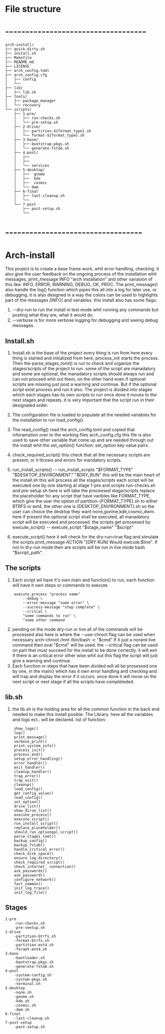 # File structure
# -----------------------------------

```
arch-install/
├── quick-dirty.sh
├── install.sh
├── Makefile
├── README.md
├── LICENSE
├── arch_config.toml
├── arch_config.cfg
│   ├── config
│   └──
├── lib/
│   ├── lib.sh
├── tools/
│   ├── package_manager
│   └── recovery
└── scripts/
    ├── 1-pre/
    │   ├── run-checks.sh
    │   └── pre-setup.sh
    ├── 2-drive/
    │   ├── partition-${format_type}.sh
    │   └── format-${format_type}.sh
    ├── 3-base/
    │   ├── bootstrap-pkgs.sh
    │   └── generate-fstab.sh
    ├── 4-post/
    │   ├── 
    │   ├── 
    │   └── services
    ├── 5-desktop/
    │   ├──  gnome
    │   ├──  kde
    │   ├──  cosmic
    │   └── dwm
    ├── 6-final
    │   ├── last-cleanup.sh
    │   └── 
    └── 7-post
        ├── post-setup.sh
        └── 
```
# ----------------------------------

# Arch-install
This project is to create a base frame work, whit error handling, checking. it also give the user feedback on the ongoing process of the installation whit messages, print_message INFO "arch installation" and other variasion of this like:
INFO, ERROR, WARNING, DEBUG, OK, PROC.
The print_message() also handle the log() function which pipes this all into a log for later use, or debugging.
it is also designed in a way the colors can be used to highlights part of the messages [INFO] and variables.
this install also has some flags:
1. --dry-run to run the install in test mode whit running any commands but posting what they are, what it would do.
2. --verbose is for more verbose logging for debugging and seeing debug messages.

## Install.sh

1. Install.sh is the base of the project every thing is run from here every thing is started and initialized from here, 
    process_init starts the process. 
    Then the parse_stages_toml() is run to check and organize the stages/scripts of the project to run.
    some of the script are manadatory and some are optional, the manadatory scripts should always run and can not proceed whit out them, 
    on the ohter hand even if optional scripts are missing just post a warning and continue.
    But if the optional script exist process and run it also.
    The project is divided into stages which each stages has its own scripts to run once done it moves to the next stages and repeats.
    it is very important that the script run in their designated order.

2. The configuration file is loaded to populate all the needed variables for the installation to run load_config().
3. The read_config() read the arch_config.toml and copied that inforamation over to the working files arch_config.cfg this file is also 
    used to save other variable that come up and are needed through out the install whit the set_option() function:
    set_option key value pairs.
4. check_required_script() this check that all the necessary scripts are present, or it throws and errors for mandatory scripts.
5. run_install_scripts() -- run_install_scripts "$FORMAT_TYPE" "$DESKTOP_ENVIRONMENT" "$DRY_RUN"
    this will be the main heart of the install.sh this will process all the stages/scripts each script will be executed one by one
    starting at stage 1-pre and scripts run-checks.sh and pre-setup.sh
    here is will take the proceesed stage/scripts replace the placeholder for any script that have varibles like FORMAT_TYPE,
    which give the user the option of partition-{FORMAT_TYPE}.sh to either BTRFS or ext4, the other one is {DESKTOP_ENVIRONMENT}.sh
    so the user can choice the desktop they want none,gonme,kde,cosmic,dwm. 
    here if present the optional script shall be executed, all manadatory script will be executed and processed.
    the scripts get proceesed by execute_script() -- execute_script "$stage_name" "$script"

6. execute_script() here it will check for the dry-run=true flag and simulate the scripts print_message 
    ACTION "[DRY RUN] Would execute:$line".
    If not in dry-run mode then are scripts will be run in live mode bash "$script_path".

## The scripts

1. Each script wil have it's own main and function() to run, each function will have it own steps or commands to execute.
```
    execute_process "process name"
        --debug \
        --error-message "some error" \
        --success-message "step complete" \
        --critcal \
        "some commands to run" \
        "some other command
```
2. pending on the mode dry-run or live all of the commands will be processed also here is where the --use-chroot flag can be 
    used when necessary arch-chroot /mnt /bin/bash -c "$cmd"
    If it just a noraml live command then eval "$cmd" will be used.
    the --critical flag can be used on part that must succeed for the install to be done correctly. it will exit if there is an 
    critical error other wise whit out this flag the script will just give a warning and continue.
3. Each function or steps that have been divided will all be prosessed one by one, in the main() which has it own error handling and checking
    and will trap and display the error if it occurs. once done it will move on the next script or next stage if all the scripts have completeded.


## lib.sh

1. the lib.sh is the holding area for all the common function in the back end needed to make this install posible. The Library.
    here all the variables and logs ect.. will be declared.
    list of function:
```
    show_logo()
    log()
    print_message()
    verbose_print()
    print_system_info()
    process_init()
    process_end()
    setup_error_handling()
    error_handler()
    exit_handler()
    cleanup_handler()
    trap_error()
    trap_exit()
    cleanup()
    load_config()
    get_config_value()
    read_config()
    set_option()
    drive_list()
    show_dirve_list()
    execute_process()
    execute_script()
    run_install_script()
    replace_placeholder()
    should_run_optionqal_script()
    parse_stages_toml()
    backup_config()
    backup_fstab()
    handle_critical_error()
    check_disk_space()
    ensure_log_directory()
    check_required_script()
    check_internet_ connection()
    ask_passwords()
    ask_password()
    configure_network()
    fact_common()
    init_log_trace()
    init_log_file()
```
## Stages
```
1-pre
    -run-checks.sh
    -pre-seetup.sh
2-drive
    -partition-btrfs.sh
    -format-btrfs.sh
    -partition-ext4.sh
    -foramt-ext4.sh
3-base
    -bootloader.sh
    -bootstrap-pkgs.sh
    -generate-fstab.sh
4-post
    -system-config.sh
    -system-pkgs.sh
    -terminal.sh
5-desktop
    -none.sh
    -gnome.sh
    -kde.sh
    -cosmic.sh
    -dwm.sh
6-final
    -last-cleanup.sh
7-post-setup
    -post-setup.sh
```



